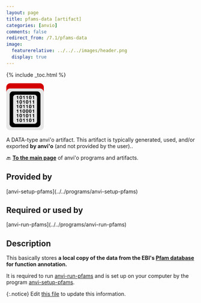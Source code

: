 ```yaml
---
layout: page
title: pfams-data [artifact]
categories: [anvio]
comments: false
redirect_from: /7.1/pfams-data
image:
  featurerelative: ../../../images/header.png
  display: true
---
```



{% include _toc.html %}


<img src="../../images/icons/DATA.png" alt="DATA" style="width:100px; border:none" />

A DATA-type anvi'o artifact. This artifact is typically generated, used, and/or exported **by anvi'o** (and not provided by the user)..

🔙 **[To the main page](../../)** of anvi'o programs and artifacts.

## Provided by


<p style="text-align: left" markdown="1"><span class="artifact-p">[anvi-setup-pfams](../../programs/anvi-setup-pfams)</span></p>


## Required or used by


<p style="text-align: left" markdown="1"><span class="artifact-r">[anvi-run-pfams](../../programs/anvi-run-pfams)</span></p>


## Description

This basically stores **a local copy of the data from the EBI's [Pfam database](https://pfam.xfam.org/) for function annotation.** 

It is required to run <span class="artifact-n">[anvi-run-pfams](/help/7.1/programs/anvi-run-pfams)</span> and is set up on your computer by the program <span class="artifact-n">[anvi-setup-pfams](/help/7.1/programs/anvi-setup-pfams)</span>. 


{:.notice}
Edit [this file](https://github.com/merenlab/anvio/tree/master/anvio/docs/artifacts/pfams-data.md) to update this information.

